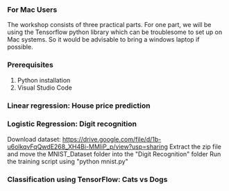 ### For Mac Users
The workshop consists of three practical parts. For one part, we will be using the Tensorflow python library which can be troublesome to set up on Mac systems.
So it would be advisable to bring a windows laptop if possible.

### Prerequisites
1. Python installation
2. Visual Studio Code

### Linear regression: House price prediction

### Logistic Regression: Digit recognition

Download dataset: https://drive.google.com/file/d/1b-u6olkqvFqQwdE268_XH4Bi-MMliP_p/view?usp=sharing
Extract the zip file and move the MNIST_Dataset folder into the "Digit Recognition" folder
Run the training script using "python mnist.py"

### Classification using TensorFlow: Cats vs Dogs
